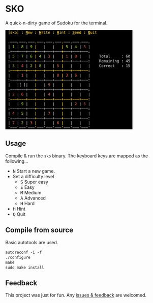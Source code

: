 # SKO

A quick-n-dirty game of Sudoku for the terminal.

![preview](preview.png)

## Usage

Compile & run the `sko` binary. The keyboard keys are mapped as the following...

 - <kbd>N</kbd> Start a new game.
 - Set a difficulty level
    - <kbd>S</kbd> Super easy
    - <kbd>E</kbd> Easy
    - <kbd>M</kbd> Medium
    - <kbd>A</kbd> Advanced
    - <kbd>H</kbd> Hard
 - <kbd>H</kbd> Hint
 - <kbd>Q</kbd> Quit

## Compile from source

Basic autotools are used.

    autoreconf -i -f
    ./configure
    make
    sudo make install

## Feedback

This project was just for fun.
Any [issues & feedback](https://github.com/emcconville/sko/issues) are welcomed.
